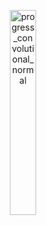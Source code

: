 <p align="center">
<img src="model_structure (6).gif" alt="progress_convolutional_normal" width="29%">
</p>
